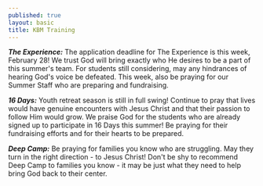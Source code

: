 ```yaml
---
published: true
layout: basic
title: KBM Training
---
```


***The Experience:***
The application deadline for The Experience is this week, February 28!  We trust God will bring exactly who He desires to be a part of this summer's team.  For students still considering, may any hindrances of hearing God's voice be defeated.  This week, also be praying for our Summer Staff who are preparing and fundraising.

***16 Days:***
Youth retreat season is still in full swing!  Continue to pray that lives would have genuine encounters with Jesus Christ and that their passion to follow Him would grow.  We praise God for the students who are already signed up to participate in 16 Days this summer!  Be praying for their fundraising efforts and for their hearts to be prepared.

***Deep Camp:***
Be praying for families you know who are struggling.  May they turn in the right direction - to Jesus Christ!  Don't be shy to recommend Deep Camp to families you know - it may be just what they need to help bring God back to their center.